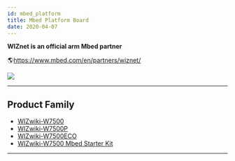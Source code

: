 ```yaml
---
id: mbed_platform
title: Mbed Platform Board
date: 2020-04-07
---
```



**WIZnet is an official arm Mbed partner**

🌎https://www.mbed.com/en/partners/wiznet/

![](/document_framework/img/products/w7500/arm_mbed_partner.png)

-----


## Product Family

  - [WIZwiki-W7500](WIZwiki-W7500/Overview.md)
  - [WIZwiki-W7500P](WIZwiki-W7500P/Overview.md)
  - [WIZwiki-W7500ECO](WIZwiki-W7500ECO/Overview.md)
  - [WIZwiki-W7500 Mbed Starter Kit](WIZwiki-W7500-Mbed-Starter-Kit/WIZwiki-W7500_Mbed_Starter_Kit.md)

-----
